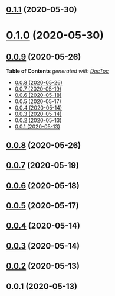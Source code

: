 <a name="0.1.1"></a>
## [0.1.1](https://github.com/mikadoplus/videojs-google-chromecast/compare/v0.1.0...v0.1.1) (2020-05-30)

<a name="0.1.0"></a>
# [0.1.0](https://github.com/mikadoplus/videojs-google-chromecast/compare/v0.0.9...v0.1.0) (2020-05-30)

<a name="0.0.9"></a>
## [0.0.9](https://github.com/mikadoplus/videojs-google-chromecast/compare/v0.0.8...v0.0.9) (2020-05-26)

<!-- START doctoc generated TOC please keep comment here to allow auto update -->
<!-- DON'T EDIT THIS SECTION, INSTEAD RE-RUN doctoc TO UPDATE -->
**Table of Contents**  *generated with [DocToc](https://github.com/thlorenz/doctoc)*

- [0.0.8 (2020-05-26)](#008-2020-05-26)
- [0.0.7 (2020-05-19)](#007-2020-05-19)
- [0.0.6 (2020-05-18)](#006-2020-05-18)
- [0.0.5 (2020-05-17)](#005-2020-05-17)
- [0.0.4 (2020-05-14)](#004-2020-05-14)
- [0.0.3 (2020-05-14)](#003-2020-05-14)
- [0.0.2 (2020-05-13)](#002-2020-05-13)
- [0.0.1 (2020-05-13)](#001-2020-05-13)

<!-- END doctoc generated TOC please keep comment here to allow auto update -->

<a name="0.0.8"></a>
## [0.0.8](https://github.com/mikadoplus/videojs-google-chromecast/compare/v0.0.7...v0.0.8) (2020-05-26)

<a name="0.0.7"></a>
## [0.0.7](https://github.com/mikadoplus/videojs-google-chromecast/compare/v0.0.6...v0.0.7) (2020-05-19)

<a name="0.0.6"></a>
## [0.0.6](https://github.com/mikadoplus/videojs-google-chromecast/compare/v0.0.5...v0.0.6) (2020-05-18)

<a name="0.0.5"></a>
## [0.0.5](https://github.com/mikadoplus/videojs-google-chromecast/compare/v0.0.4...v0.0.5) (2020-05-17)

<a name="0.0.4"></a>
## [0.0.4](https://github.com/mikadoplus/videojs-google-chromecast/compare/v0.0.3...v0.0.4) (2020-05-14)

<a name="0.0.3"></a>
## [0.0.3](https://github.com/mikadoplus/videojs-google-chromecast/compare/v0.0.2...v0.0.3) (2020-05-14)

<a name="0.0.2"></a>
## [0.0.2](https://github.com/mikadoplus/videojs-google-chromecast/compare/v0.0.1...v0.0.2) (2020-05-13)

<a name="0.0.1"></a>
## 0.0.1 (2020-05-13)

